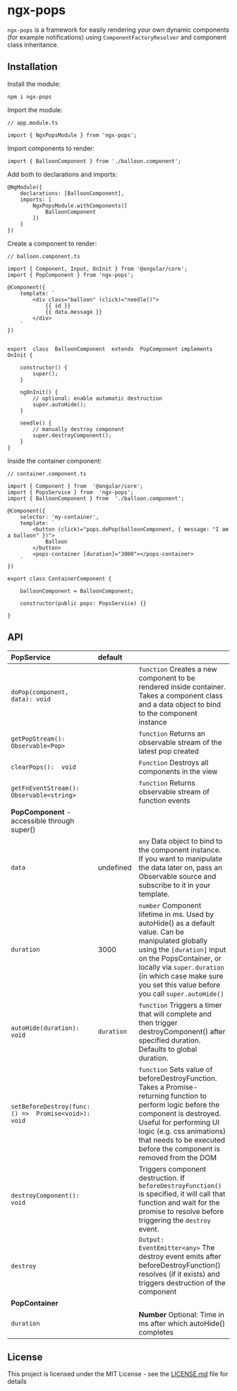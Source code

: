 
# ngx-pops

`ngx-pops` is a framework for easily rendering your own dynamic components (for example notifications) using `ComponentFactoryResolver` and component class inheritance.






## Installation

Install the module:

    npm i ngx-pops

Import the module:

    // app.module.ts
    
    import { NgxPopsModule } from 'ngx-pops';
    
Import components to render:
  
    import { BalloonComponent } from './balloon.component';

Add both to declarations and imports:

    @NgModule({    
        declarations: [BalloonComponent],    
        imports: [
            NgxPopsModule.withComponents([
                BalloonComponent
	        ])
	    ]
    })
Create a component to render:
	

    // balloon.component.ts
    
    import { Component, Input, OnInit } from '@angular/core';
    import { PopComponent } from 'ngx-pops';
        
    @Component({    
	    template: `    
		    <div class="balloon" (click)="needle()">
		        {{ id }}
			    {{ data.message }}
	        </div>    
	    `    
    })
    

    export  class  BalloonComponent  extends  PopComponent implements OnInit {  
        	            
	    constructor() {    
		    super();
	    }
	    
	    ngOnInit() {
		    // optional: enable automatic destruction
		    super.autoHide();
	    }
       
	    needle() {
		    // manually destroy component
	        super.destroyComponent();
	    }
    }
    

Inside the container component:

    // container.component.ts
    
    import { Component } from  '@angular/core';
    import { PopsService } from  'ngx-pops';    
    import { BalloonComponent } from  './balloon.component';

    @Component({    
	    selector: 'my-container',    
	    template: `    
		    <button (click)="pops.doPop(balloonComponent, { message: "I am a balloon" })">
			    Balloon
			</button>
		    <pops-container [duration]="3000"></pops-container>
        `    
    })

    export class ContainerComponent {
    
	    balloonComponent = BalloonComponent;
	    
	    constructor(public pops: PopsService) {}	
	        
    }


## API


|PopService | default | |
|:-|:-|-
| `doPop(component, data): void` || `function` Creates a new component to be rendered inside container. Takes a component class and a data object to bind to the component instance
| `getPopStream():  Observable<Pop>` || `function` Returns an observable stream of the latest pop created |
|`clearPops():  void`||`Function` Destroys all components in the view |
|`getFnEventStream():  Observable<string>` || `function` Returns observable stream of function events
|**PopComponent** - accessible through super() || |
| `data` | undefined|`any` Data object to bind to the component instance. If you want to manipulate the data later on, pass an Observable source and subscribe to it in your template.
|`duration` |3000| `number` Component lifetime in ms. Used by autoHide() as a default value. Can be manipulated globally using the `[duration]` input on the PopsContainer, or locally via `super.duration` (in which case make sure you set this value before you call `super.autoHide()` |
| `autoHide(duration):  void` |`duration`|`function` Triggers a timer that will complete and then trigger destroyComponent() after specified duration. Defaults to global duration.
|`setBeforeDestroy(func: () =>  Promise<void>):  void`||`function` Sets value of beforeDestroyFunction. Takes a Promise-returning function to perform logic before the component is destroyed. Useful for performing UI logic (e.g. css animations) that needs to be executed before the component is removed from the DOM
|`destroyComponent():  void`||Triggers component destruction. If `beforeDestroyFunction()` is specified, it will call that function and wait for the promise to resolve before triggering the `destroy` event.
|`destroy`  || `Output: EventEmitter<any>` The destroy event emits after beforeDestroyFunction() resolves (if it exists) and triggers destruction of the component
|**PopContainer** | |
|`duration` || **Number** Optional: Time in ms after which autoHide() completes


## License

This project is licensed under the MIT License - see the [LICENSE.md](LICENSE.md) file for details

